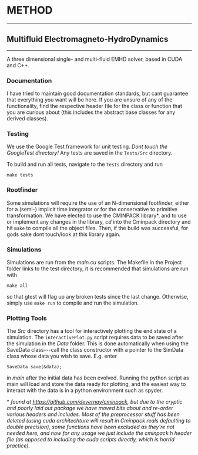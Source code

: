 # METHOD
-----------------------

## Multifluid Electromagneto-HydroDynamics 
---------------------------------------------

A three dimensional single- and multi-fluid EMHD solver, based in CUDA and C++. 

### Documentation
I have tried to maintain good documentation standards, but cant guarantee that everything you want will be here. If you are unsure of any of the functionality, find the respective header file for the class or function that you are curious about (this includes the abstract base classes for any derived classes). 

### Testing
We use the Google Test framework for unit testing. *Dont touch the GoogleTest directory!* Any tests are saved in the `Tests/Src` directory.

To build and run all tests, navigate to the `Tests` directory and run

  `make tests`
  
  
### Rootfinder
Some simulations will require the use of an N-dimensional footfinder, either for a (semi-) implicit time integrator or
for the conservative to primitive transformation. We have elected to use the CMINPACK library\*, and to use or implement any changes in the library, *cd* into the Cminpack directory and hit
  `make`
 to compile all the object files. Then, if the build was successful, for gods sake dont touch/look at this library again.


### Simulations
Simulations are run from the *main.cu* scripts. The Makefile in the Project folder links to the test directory, it is recommended that simulations are run with 

  `make all`
  
so that gtest will flag up any broken tests since the last change. Otherwise, simply use
  `make run`
to compile and run the simulation.


### Plotting Tools
The *Src* directory has a tool for interactively plotting the end state of a simulation. The `interactivePlot.py` script requires data to be saved after the simulation in the *Data*
folder. This is done automatically when using the SaveData class---call the class constructor with a pointer to the SimData class whose data you wish to save. E.g. enter 
  
  `SaveData save(&data);`
  
in *main* after the initial data has been evolved. Running the python script as main will load and store the data ready for plotting, and the easiest way to interact with the data is in a python environment such as spyder.



\* *found at https://github.com/devernay/cminpack, but due to the cryptic and poorly laid out package we have moved bits about and re-order various headers and includes. Most of the preprocessor stuff has been deleted (using cuda architechture will result in Cminpack reals defaulting to double precision), some functions have been excluded as they're not needed here, and now for any usage we just include the cminpack.h header file (as opposed to including the cuda scripts directly, which is horrid practice).*
